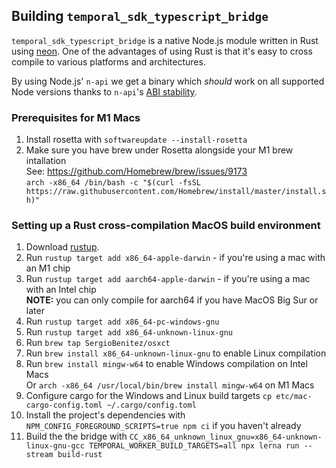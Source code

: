 ## Building `temporal_sdk_typescript_bridge`

`temporal_sdk_typescript_bridge` is a native Node.js module written in Rust using [neon](https://neon-bindings.com/).
One of the advantages of using Rust is that it's easy to cross compile to various platforms and architectures.

By using Node.js' `n-api` we get a binary which _should_ work on all supported Node versions thanks to `n-api`'s [ABI stability](https://nodejs.org/en/docs/guides/abi-stability/).

### Prerequisites for M1 Macs

1. Install rosetta with `softwareupdate --install-rosetta`
1. Make sure you have brew under Rosetta alongside your M1 brew intallation<br/>
   See: https://github.com/Homebrew/brew/issues/9173<br/>
   `arch -x86_64 /bin/bash -c "$(curl -fsSL https://raw.githubusercontent.com/Homebrew/install/master/install.sh)"`

### Setting up a Rust cross-compilation MacOS build environment

1. Download [rustup](https://rustup.rs/).
1. Run `rustup target add x86_64-apple-darwin` - if you're using a mac with an M1 chip
1. Run `rustup target add aarch64-apple-darwin` - if you're using a mac with an Intel chip<br/>
   **NOTE:** you can only compile for aarch64 if you have MacOS Big Sur or later
1. Run `rustup target add x86_64-pc-windows-gnu`
1. Run `rustup target add x86_64-unknown-linux-gnu`
1. Run `brew tap SergioBenitez/osxct`
1. Run `brew install x86_64-unknown-linux-gnu` to enable Linux compilation
1. Run `brew install mingw-w64` to enable Windows compilation on Intel Macs<br/>
   Or `arch -x86_64 /usr/local/bin/brew install mingw-w64` on M1 Macs
1. Configure cargo for the Windows and Linux build targets
   `cp etc/mac-cargo-config.toml ~/.cargo/config.toml`
1. Install the project's dependencies with `NPM_CONFIG_FOREGROUND_SCRIPTS=true npm ci` if you haven't already
1. Build the the bridge with `CC_x86_64_unknown_linux_gnu=x86_64-unknown-linux-gnu-gcc TEMPORAL_WORKER_BUILD_TARGETS=all npx lerna run --stream build-rust`
